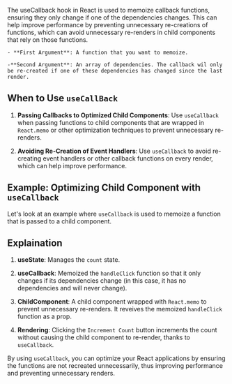 The useCallback hook in React is used to memoize callback functions, ensuring they only change if one of the dependencies changes. This can help improve performance by preventing unnecessary re-creations of functions, which can avoid unnecessary re-renders in child components that rely on those functions.

    - **First Argument**: A function that you want to memoize.

    -**Second Argument**: An array of dependencies. The callback wil only be re-created if one of these dependencies has changed since the last render.

## When to Use `useCallBack`

1. **Passing Callbacks to Optimized Child Components**: Use `useCallback` when passing functions to child components that are wrapped in `React.memo` or other optimization techniques to prevent unnecessary re-renders.

2. **Avoiding Re-Creation of Event Handlers**: Use `useCallback` to avoid re-creating event handlers or other callback functions on every render, which can help improve performance.

## Example: Optimizing Child Component with `useCallback`
Let's look at an example where `useCallback` is used to memoize a function that is passed to a child component.

## Explaination

1. **useState**: Manages the `count` state.

2. **useCallback**: Memoized the `handleClick` function so that it only changes if its dependencies change (in this case, it has no dependencies and will never change).

3. **ChildComponent**: A child component wrapped with `React.memo` to prevent unnecessary re-renders. It reveives the memoized `handleClick` function as a prop.

4. **Rendering**: Clicking the `Increment Count` button increments the count without causing the child component to re-render, thanks to `useCallback`.


By using `useCallback`, you can optimize your React applications by ensuring the functions are not recreated unnecessarily, thus improving performance and preventing unnecessary renders.